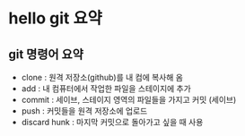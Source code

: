 # hello git 요약

## git 명령어 요약

- clone : 원격 저장소(github)를 내 컴에 복사해 옴
- add : 내 컴퓨터에서 작업한 파일을 스테이지에 추가
- commit : 세이브, 스테이지 영역의 파일들을 가지고 커밋 (세이브)
- push : 커밋들을 원격 저장소에 업로드
- discard hunk : 마지막 커밋으로 돌아가고 싶을 때 사용